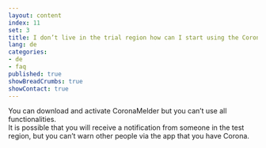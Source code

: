 ```yaml
---
layout: content
index: 11
set: 3
title: I don’t live in the trial region how can I start using the CoronaMelder app?
lang: de
categories:
- de
- faq
published: true
showBreadCrumbs: true
showContact: true
---
```


You can download and activate CoronaMelder but you can’t use all functionalities.  
It is possible that you will receive a notification from someone in the test region, but you can’t warn other people via the app that you have Corona.  
